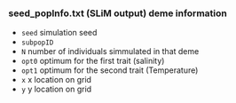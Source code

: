 

### seed_popInfo.txt (SLiM output) deme information
* `seed`  simulation seed
* `subpopID`
* `N` number of individuals simmulated in that deme
* `opt0` optimum for the first trait (salinity)
* `opt1` optimum for the second trait (Temperature)
* `x` x location on grid
* `y` y location on grid